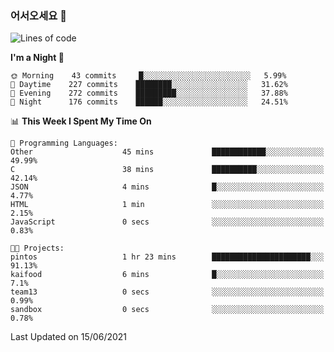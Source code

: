 ### 어서오세요 👋

<!--START_SECTION:waka-->
![Lines of code](https://img.shields.io/badge/From%20Hello%20World%20I%27ve%20Written-375507%20lines%20of%20code-blue)

**I'm a Night 🦉** 

```text
🌞 Morning    43 commits     █░░░░░░░░░░░░░░░░░░░░░░░░   5.99% 
🌆 Daytime    227 commits    ████████░░░░░░░░░░░░░░░░░   31.62% 
🌃 Evening    272 commits    █████████░░░░░░░░░░░░░░░░   37.88% 
🌙 Night      176 commits    ██████░░░░░░░░░░░░░░░░░░░   24.51%

```


📊 **This Week I Spent My Time On** 

```text
💬 Programming Languages: 
Other                    45 mins             ████████████░░░░░░░░░░░░░   49.99% 
C                        38 mins             ██████████░░░░░░░░░░░░░░░   42.14% 
JSON                     4 mins              █░░░░░░░░░░░░░░░░░░░░░░░░   4.77% 
HTML                     1 min               ░░░░░░░░░░░░░░░░░░░░░░░░░   2.15% 
JavaScript               0 secs              ░░░░░░░░░░░░░░░░░░░░░░░░░   0.83%

🐱‍💻 Projects: 
pintos                   1 hr 23 mins        ██████████████████████░░░   91.13% 
kaifood                  6 mins              █░░░░░░░░░░░░░░░░░░░░░░░░   7.1% 
team13                   0 secs              ░░░░░░░░░░░░░░░░░░░░░░░░░   0.99% 
sandbox                  0 secs              ░░░░░░░░░░░░░░░░░░░░░░░░░   0.78%

```


 Last Updated on 15/06/2021
<!--END_SECTION:waka-->
